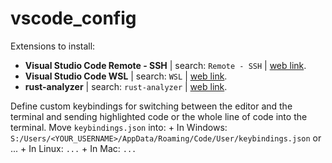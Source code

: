# vscode_config

Extensions to install:
- **Visual Studio Code Remote - SSH** | search: `Remote - SSH` | [web link](https://marketplace.visualstudio.com/items?itemName=ms-vscode-remote.remote-ssh).
- **Visual Studio Code WSL** | search: `WSL` | [web link](https://marketplace.visualstudio.com/items?itemName=ms-vscode-remote.remote-wsl).
- **rust-analyzer** | search: `rust-analyzer` | [web link](https://marketplace.visualstudio.com/items?itemName=rust-lang.rust-analyzer).

Define custom keybindings for switching between the editor and the terminal and sending highlighted code or the whole line of code into the terminal. Move `keybindings.json` into:
    + In Windows: `S:/Users/<YOUR_USERNAME>/AppData/Roaming/Code/User/keybindings.json` or ...
    + In Linux: `...`
    + In Mac: `...`
